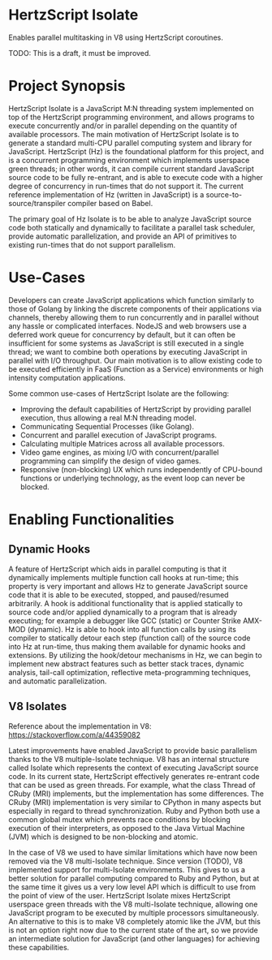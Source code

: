 # HertzScript Isolate
Enables parallel multitasking in V8 using HertzScript coroutines.

TODO: This is a draft, it must be improved.

# Project Synopsis

HertzScript Isolate is a JavaScript M:N threading system implemented on top of the HertzScript programming environment, and allows programs to execute concurrently and/or in parallel depending on the quantity of available processors. The main motivation of HertzScript Isolate is to generate a standard multi-CPU parallel computing system and library for JavaScript. HertzScript (Hz) is the foundational platform for this project, and is a concurrent programming environment which implements userspace green threads; in other words, it can compile current standard JavaScript source code to be fully re-entrant, and is able to execute code with a higher degree of concurrency in run-times that do not support it. The current reference implementation of Hz (written in JavaScript) is a source-to-source/transpiler compiler based on Babel.

The primary goal of Hz Isolate is to be able to analyze JavaScript source code both statically and dynamically to facilitate a parallel task scheduler, provide automatic parallelization, and provide an API of primitives to existing run-times that do not support parallelism.

# Use-Cases

Developers can create JavaScript applications which function similarly to those of Golang by linking the discrete components of their applications via channels, thereby allowing them to run concurrently and in parallel without any hassle or complicated interfaces. NodeJS and web browsers use a deferred work queue for concurrency by default, but it can often be insufficient for some systems as JavaScript is still executed in a single thread; we want to combine both operations by executing JavaScript in parallel with I/O throughput. Our main motivation is to allow existing code to be executed efficiently in FaaS (Function as a Service) environments or high intensity computation applications.

Some common use-cases of HertzScript Isolate are the following:

- Improving the default capabilities of HertzScript by providing parallel execution, thus allowing a real M:N threading model.
- Communicating Sequential Processes (like Golang).
- Concurrent and parallel execution of JavaScript programs.
- Calculating multiple Matrices across all available processors.
- Video game engines, as mixing I/O with concurrent/parallel programming can simplify the design of video games.
- Responsive (non-blocking) UX which runs independently of CPU-bound functions or underlying technology, as the event loop can never be blocked.

# Enabling Functionalities

## Dynamic Hooks

A feature of HertzScript which aids in parallel computing is that it dynamically implements multiple function call hooks at run-time; this property is very important and allows Hz to generate JavaScript source code that it is able to be executed, stopped, and paused/resumed arbitrarily. A hook is additional functionality that is applied statically to source code and/or applied dynamically to a program that is already executing; for example a debugger like GCC (static) or Counter Strike AMX-MOD (dynamic). Hz is able to hook into all function calls by using its compiler to statically detour each step (function call) of the source code into Hz at run-time, thus making them available for dynamic hooks and extensions. By utilizing the hook/detour mechanisms in Hz, we can begin to implement new abstract features such as better stack traces, dynamic analysis, tail-call optimization, reflective meta-programming techniques, and automatic parallelization.

## V8 Isolates

Reference about the implementation in V8: https://stackoverflow.com/a/44359082

Latest improvements have enabled JavaScript to provide basic parallelism thanks to the V8 multiple-Isolate technique. V8 has an internal structure called Isolate which represents the context of executing JavaScript source code. In its current state, HertzScript effectively generates re-entrant code that can be used as green threads. For example, what the class Thread of CRuby (MRI) implements, but the implementation has some differences. The CRuby (MRI) implementation is very similar to CPython in many aspects but especially in regard to thread synchronization. Ruby and Python both use a common global mutex which prevents race conditions by blocking execution of their interpreters, as opposed to the Java Virtual Machine (JVM) which is designed to be non-blocking and atomic.

In the case of V8 we used to have similar limitations which have now been removed via the V8 multi-Isolate technique. Since version (TODO), V8 implemented support for multi-Isolate environments. This gives to us a better solution for parallel computing compared to Ruby and Python, but at the same time it gives us a very low level API which is difficult to use from the point of view of the user. HertzScript Isolate mixes HertzScript userspace green threads with the V8 multi-Isolate technique, allowing one JavaScript program to be executed by multiple processors simultaneously. An alternative to this is to make V8 completely atomic like the JVM, but this is not an option right now due to the current state of the art, so we provide an intermediate solution for JavaScript (and other languages) for achieving these capabilities.
